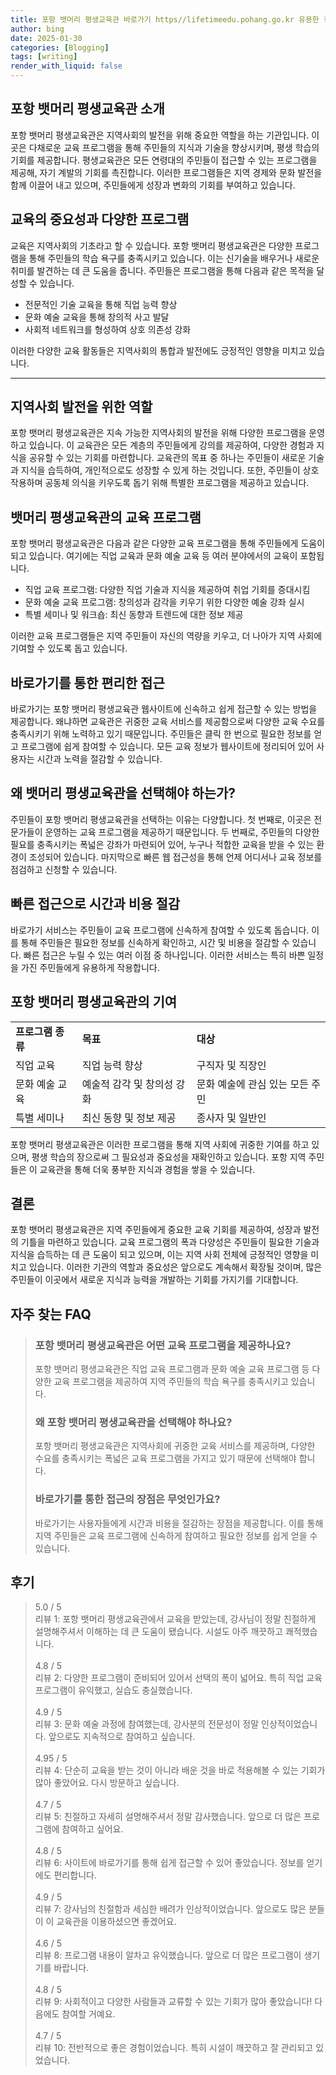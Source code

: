 ```yaml
---
title: 포항 뱃머리 평생교육관 바로가기 https//lifetimeedu.pohang.go.kr 유용한 정보
author: bing
date: 2025-01-30
categories: [Blogging]
tags: [writing]
render_with_liquid: false
---
```



<h2 id='포항_뱃머리_평생교육관_소개'>포항 뱃머리 평생교육관 소개</h2>

<p>포항 뱃머리 평생교육관은 지역사회의 발전을 위해 중요한 역할을 하는 기관입니다. 이곳은 다채로운 교육 프로그램을 통해 주민들의 지식과 기술을 향상시키며, 평생 학습의 기회를 제공합니다. 평생교육관은 모든 연령대의 주민들이 접근할 수 있는 프로그램을 제공해, 자기 계발의 기회를 촉진합니다. 이러한 프로그램들은 지역 경제와 문화 발전을 함께 이끌어 내고 있으며, 주민들에게 성장과 변화의 기회를 부여하고 있습니다.</p>

<h2 id='교육의_중요성과_다양한_프로그램'>교육의 중요성과 다양한 프로그램</h2>

<p>교육은 지역사회의 기초라고 할 수 있습니다. 포항 뱃머리 평생교육관은 다양한 프로그램을 통해 주민들의 학습 욕구를 충족시키고 있습니다. 이는 신기술을 배우거나 새로운 취미를 발견하는 데 큰 도움을 줍니다. 주민들은 프로그램을 통해 다음과 같은 목적을 달성할 수 있습니다.</p>

<ul>
    <li>전문적인 기술 교육을 통해 직업 능력 향상</li>
    <li>문화 예술 교육을 통해 창의적 사고 발달</li>
    <li>사회적 네트워크를 형성하여 상호 의존성 강화</li>
</ul>

<p>이러한 다양한 교육 활동들은 지역사회의 통합과 발전에도 긍정적인 영향을 미치고 있습니다.</p>

<hr />

<h2 id='지역사회_발전을_위한_역할'>지역사회 발전을 위한 역할</h2>

<p>포항 뱃머리 평생교육관은 지속 가능한 지역사회의 발전을 위해 다양한 프로그램을 운영하고 있습니다. 이 교육관은 모든 계층의 주민들에게 강의를 제공하여, 다양한 경험과 지식을 공유할 수 있는 기회를 마련합니다. 교육관의 목표 중 하나는 주민들이 새로운 기술과 지식을 습득하여, 개인적으로도 성장할 수 있게 하는 것입니다. 또한, 주민들이 상호작용하며 공동체 의식을 키우도록 돕기 위해 특별한 프로그램을 제공하고 있습니다.</p>

<h2 id='뱃머리_평생교육관의_교육_프로그램'>뱃머리 평생교육관의 교육 프로그램</h2>

<p>포항 뱃머리 평생교육관은 다음과 같은 다양한 교육 프로그램을 통해 주민들에게 도움이 되고 있습니다. 여기에는 직업 교육과 문화 예술 교육 등 여러 분야에서의 교육이 포함됩니다.</p>

<ul>
    <li>직업 교육 프로그램: 다양한 직업 기술과 지식을 제공하여 취업 기회를 증대시킴</li>
    <li>문화 예술 교육 프로그램: 창의성과 감각을 키우기 위한 다양한 예술 강좌 실시</li>
    <li>특별 세미나 및 워크숍: 최신 동향과 트렌드에 대한 정보 제공</li>
</ul>

<p>이러한 교육 프로그램들은 지역 주민들이 자신의 역량을 키우고, 더 나아가 지역 사회에 기여할 수 있도록 돕고 있습니다.</p>

<h2 id='바로가기를_통한_편리한_접근'>바로가기를 통한 편리한 접근</h2>

<p>바로가기는 포항 뱃머리 평생교육관 웹사이트에 신속하고 쉽게 접근할 수 있는 방법을 제공합니다. 왜냐하면 교육관은 귀중한 교육 서비스를 제공함으로써 다양한 교육 수요를 충족시키기 위해 노력하고 있기 때문입니다. 주민들은 클릭 한 번으로 필요한 정보를 얻고 프로그램에 쉽게 참여할 수 있습니다. 모든 교육 정보가 웹사이트에 정리되어 있어 사용자는 시간과 노력을 절감할 수 있습니다.</p>

<h2 id='왜_뱃머리_평생교육관을_선택해야_하는가'>왜 뱃머리 평생교육관을 선택해야 하는가?</h2>

<p>주민들이 포항 뱃머리 평생교육관을 선택하는 이유는 다양합니다. 첫 번째로, 이곳은 전문가들이 운영하는 교육 프로그램을 제공하기 때문입니다. 두 번째로, 주민들의 다양한 필요를 충족시키는 폭넓은 강좌가 마련되어 있어, 누구나 적합한 교육을 받을 수 있는 환경이 조성되어 있습니다. 마지막으로 빠른 웹 접근성을 통해 언제 어디서나 교육 정보를 점검하고 신청할 수 있습니다.</p>

<h2 id='빠른_접근으로_시간과_비용_절감'>빠른 접근으로 시간과 비용 절감</h2>

<p>바로가기 서비스는 주민들이 교육 프로그램에 신속하게 참여할 수 있도록 돕습니다. 이를 통해 주민들은 필요한 정보를 신속하게 확인하고, 시간 및 비용을 절감할 수 있습니다. 빠른 접근은 누릴 수 있는 여러 이점 중 하나입니다. 이러한 서비스는 특히 바쁜 일정을 가진 주민들에게 유용하게 작용합니다.</p>

<h2 id='포항_뱃머리_평생교육관의_기여'>포항 뱃머리 평생교육관의 기여</h2>

<table>
    <tr>
        <td><b>프로그램 종류</b></td>
        <td><b>목표</b></td>
        <td><b>대상</b></td>
    </tr>
    <tr>
        <td>직업 교육</td>
        <td>직업 능력 향상</td>
        <td>구직자 및 직장인</td>
    </tr>
    <tr>
        <td>문화 예술 교육</td>
        <td>예술적 감각 및 창의성 강화</td>
        <td>문화 예술에 관심 있는 모든 주민</td>
    </tr>
    <tr>
        <td>특별 세미나</td>
        <td>최신 동향 및 정보 제공</td>
        <td>종사자 및 일반인</td>
    </tr>
</table>

<p>포항 뱃머리 평생교육관은 이러한 프로그램을 통해 지역 사회에 귀중한 기여를 하고 있으며, 평생 학습의 장으로써 그 필요성과 중요성을 재확인하고 있습니다. 포항 지역 주민들은 이 교육관을 통해 더욱 풍부한 지식과 경험을 쌓을 수 있습니다.</p>

<h2 id='결론'>결론</h2>

<p>포항 뱃머리 평생교육관은 지역 주민들에게 중요한 교육 기회를 제공하여, 성장과 발전의 기틀을 마련하고 있습니다. 교육 프로그램의 폭과 다양성은 주민들이 필요한 기술과 지식을 습득하는 데 큰 도움이 되고 있으며, 이는 지역 사회 전체에 긍정적인 영향을 미치고 있습니다. 이러한 기관의 역할과 중요성은 앞으로도 계속해서 확장될 것이며, 많은 주민들이 이곳에서 새로운 지식과 능력을 개발하는 기회를 가지기를 기대합니다.</p>


<h2 id='자주_찾는_FAQ'>자주 찾는 FAQ</h2>
<div itemscope="" itemtype="https://schema.org/FAQPage"> 
<blockquote> 
<div itemscope="" itemprop="mainEntity" itemtype="https://schema.org/Question"> 
<h3 itemprop="name">포항 뱃머리 평생교육관은 어떤 교육 프로그램을 제공하나요?</h3> 
<div itemscope="" itemprop="acceptedAnswer" itemtype="https://schema.org/Answer"> 
<span itemprop="text"> 
<p>포항 뱃머리 평생교육관은 직업 교육 프로그램과 문화 예술 교육 프로그램 등 다양한 교육 프로그램을 제공하여 지역 주민들의 학습 욕구를 충족시키고 있습니다.</p> 
</span> 
</div> 
</div> 
<div itemscope="" itemprop="mainEntity" itemtype="https://schema.org/Question"> 
<h3 itemprop="name">왜 포항 뱃머리 평생교육관을 선택해야 하나요?</h3> 
<div itemscope="" itemprop="acceptedAnswer" itemtype="https://schema.org/Answer"> 
<span itemprop="text"> 
<p>포항 뱃머리 평생교육관은 지역사회에 귀중한 교육 서비스를 제공하며, 다양한 수요를 충족시키는 폭넓은 교육 프로그램을 가지고 있기 때문에 선택해야 합니다.</p> 
</span> 
</div> 
</div> 
<div itemscope="" itemprop="mainEntity" itemtype="https://schema.org/Question"> 
<h3 itemprop="name">바로가기를 통한 접근의 장점은 무엇인가요?</h3> 
<div itemscope="" itemprop="acceptedAnswer" itemtype="https://schema.org/Answer"> 
<span itemprop="text"> 
<p>바로가기는 사용자들에게 시간과 비용을 절감하는 장점을 제공합니다. 이를 통해 지역 주민들은 교육 프로그램에 신속하게 참여하고 필요한 정보를 쉽게 얻을 수 있습니다.</p> 
</span> 
</div> 
</div> 
</blockquote> 
</div>
<h2 id='후기'>후기</h2>
<div itemscope itemtype="https://schema.org/Product">
  <blockquote>
  <div itemprop="review" itemscope itemtype="https://schema.org/Review">
      <div itemprop="reviewRating" itemscope itemtype="https://schema.org/Rating"> <span itemprop="ratingValue">5.0</span> / <span itemprop="bestRating">5</span> </div>
      <span itemprop="reviewBody">리뷰 1: 포항 뱃머리 평생교육관에서 교육을 받았는데, 강사님이 정말 친절하게 설명해주셔서 이해하는 데 큰 도움이 됐습니다. 시설도 아주 깨끗하고 쾌적했습니다.</span>
  </div>
  <br>
  <div itemprop="review" itemscope itemtype="https://schema.org/Review">
      <div itemprop="reviewRating" itemscope itemtype="https://schema.org/Rating"> <span itemprop="ratingValue">4.8</span> / <span itemprop="bestRating">5</span> </div>
      <span itemprop="reviewBody">리뷰 2: 다양한 프로그램이 준비되어 있어서 선택의 폭이 넓어요. 특히 직업 교육 프로그램이 유익했고, 실습도 충실했습니다.</span>
  </div>
  <br>
  <div itemprop="review" itemscope itemtype="https://schema.org/Review">
      <div itemprop="reviewRating" itemscope itemtype="https://schema.org/Rating"> <span itemprop="ratingValue">4.9</span> / <span itemprop="bestRating">5</span> </div>
      <span itemprop="reviewBody">리뷰 3: 문화 예술 과정에 참여했는데, 강사분의 전문성이 정말 인상적이었습니다. 앞으로도 지속적으로 참여하고 싶습니다.</span>
  </div>
  <br>
  <div itemprop="review" itemscope itemtype="https://schema.org/Review">
      <div itemprop="reviewRating" itemscope itemtype="https://schema.org/Rating"> <span itemprop="ratingValue">4.95</span> / <span itemprop="bestRating">5</span> </div>
      <span itemprop="reviewBody">리뷰 4: 단순히 교육을 받는 것이 아니라 배운 것을 바로 적용해볼 수 있는 기회가 많아 좋았어요. 다시 방문하고 싶습니다.</span>
  </div>
  <br>
  <div itemprop="review" itemscope itemtype="https://schema.org/Review">
      <div itemprop="reviewRating" itemscope itemtype="https://schema.org/Rating"> <span itemprop="ratingValue">4.7</span> / <span itemprop="bestRating">5</span> </div>
      <span itemprop="reviewBody">리뷰 5: 친절하고 자세히 설명해주셔서 정말 감사했습니다. 앞으로 더 많은 프로그램에 참여하고 싶어요.</span>
  </div>
  <br>
  <div itemprop="review" itemscope itemtype="https://schema.org/Review">
      <div itemprop="reviewRating" itemscope itemtype="https://schema.org/Rating"> <span itemprop="ratingValue">4.8</span> / <span itemprop="bestRating">5</span> </div>
      <span itemprop="reviewBody">리뷰 6: 사이트에 바로가기를 통해 쉽게 접근할 수 있어 좋았습니다. 정보를 얻기에도 편리합니다.</span>
  </div>
  <br>
  <div itemprop="review" itemscope itemtype="https://schema.org/Review">
      <div itemprop="reviewRating" itemscope itemtype="https://schema.org/Rating"> <span itemprop="ratingValue">4.9</span> / <span itemprop="bestRating">5</span> </div>
      <span itemprop="reviewBody">리뷰 7: 강사님의 친절함과 세심한 배려가 인상적이었습니다. 앞으로도 많은 분들이 이 교육관을 이용하셨으면 좋겠어요.</span>
  </div>
  <br>
  <div itemprop="review" itemscope itemtype="https://schema.org/Review">
      <div itemprop="reviewRating" itemscope itemtype="https://schema.org/Rating"> <span itemprop="ratingValue">4.6</span> / <span itemprop="bestRating">5</span> </div>
      <span itemprop="reviewBody">리뷰 8: 프로그램 내용이 알차고 유익했습니다. 앞으로 더 많은 프로그램이 생기기를 바랍니다.</span>
  </div>
  <br>
  <div itemprop="review" itemscope itemtype="https://schema.org/Review">
      <div itemprop="reviewRating" itemscope itemtype="https://schema.org/Rating"> <span itemprop="ratingValue">4.8</span> / <span itemprop="bestRating">5</span> </div>
      <span itemprop="reviewBody">리뷰 9: 사회적이고 다양한 사람들과 교류할 수 있는 기회가 많아 좋았습니다! 다음에도 참여할 거예요.</span>
  </div>
  <br>
  <div itemprop="review" itemscope itemtype="https://schema.org/Review">
      <div itemprop="reviewRating" itemscope itemtype="https://schema.org/Rating"> <span itemprop="ratingValue">4.7</span> / <span itemprop="bestRating">5</span> </div>
      <span itemprop="reviewBody">리뷰 10: 전반적으로 좋은 경험이었습니다. 특히 시설이 깨끗하고 잘 관리되고 있었습니다.</span>
  </div>
  </blockquote>
</div>
